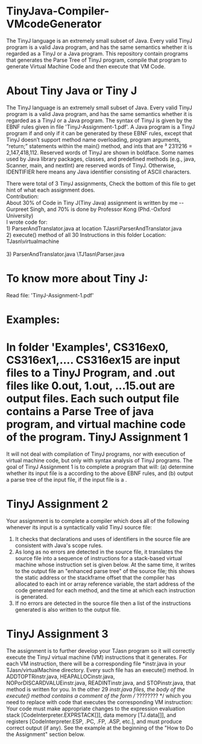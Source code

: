 TinyJava-Compiler-VMcodeGenerator
=================================

The TinyJ language is an extremely small subset of Java. Every valid TinyJ program is a valid Java program,
and has the same semantics whether it is regarded as a TinyJ or a Java program. This repository contain 
programs that generates the Parse Tree of TinyJ program, compile that program to generate Virtual Machine
Code and then execute that VM Code. 

About Tiny Java or Tiny J
=========================
The TinyJ language is an extremely small subset of Java. Every valid TinyJ program is a valid Java 
program, and has the same semantics whether it is regarded as a TinyJ or a Java program. The syntax of 
TinyJ is given by the EBNF rules given in file 'TinyJ-Assignment-1.pdf'. A Java program is a TinyJ program
if and only if it can be generated by these EBNF rules, except that TinyJ doesn’t support method name
overloading, program arguments, “return;” statements within the main() method, and ints that 
are ³ 231!216 = 2,147,418,112. Reserved words of TinyJ are shown in boldface. Some names used by Java 
library packages, classes, and predefined methods (e.g., java, Scanner, main, and nextInt) are reserved 
words of TinyJ. Otherwise, IDENTIFIER here means any Java identifier consisting of ASCII characters.
 
There were total of 3 TinyJ assignments, Check the bottom of this file to get hint of what each assignment does.
<br>Contribution:
<br>About 30% of Code in Tiny J(Tiny Java) assignment is written by me  -- Gurpreet Singh, and 70% is 
done by Professor Kong (Phd.-Oxford University) 
<br>I wrote code for:
<br>1) ParserAndTranslator.java  at location  TJasn\ParserAndTranslator.java 
<br>2) execute() method of all 30 Instructions in this folder Location: TJasn\virtualmachine\
<br>3) ParserAndTranslator.java     \TJ1asn\Parser.java 

To know more about Tiny J:
=========================
Read file: 'TinyJ-Assignment-1.pdf' 

Examples:
=========
In folder 'Examples', CS316ex0, CS316ex1,.... CS316ex15 are input files to a TinyJ Program, and 
.out files like 0.out, 1.out, ...15.out are output files. Each such output file contains a Parse Tree of 
java program, and virtual machine code of the program.
TinyJ Assignment 1
==================
It will not deal with compilation of TinyJ programs, nor with execution of virtual machine code, but only 
with syntax analysis of TinyJ programs. The goal of TinyJ Assignment 1 is to complete a program that will:
(a) determine whether its input file is a <program> according to the above EBNF rules, and
(b) output a parse tree of the input file, if the input file is a <program>.  

TinyJ Assignment 2
==================
 Your assignment is to complete a compiler which does all of the following whenever its input is a syntactically valid TinyJ source file: 
1. It checks that declarations and uses of identifiers in the source file are consistent with Java's scope rules. 
2. As long as no errors are detected in the source file, it translates the source file into a sequence of  instructions for a 
   stack-based virtual machine whose instruction set is given below. At the same time, it writes to the output file 
   an "enhanced parse tree" of the source file; this shows the static address or the stackframe offset that the compiler has 
   allocated to each int or array reference variable, the start address of the code generated for each method, and the time at which each 
   instruction is generated. 
3. If no errors are detected in the source file then a list of the instructions generated is also written to the output file.


TinyJ Assignment 3
==================
The assignment is to further develop your TJasn program so it will correctly execute the TinyJ virtual machine (VM) instructions 
that it generates. For each VM instruction, there will be a corresponding file *instr.java in your TJasn/virtualMachine directory. 
Every such file has an execute() method. In ADDTOPTRinstr.java, HEAPALLOCinstr.java, NOPorDISCARDVALUEinstr.java, READINTinstr.java, and 
STOPinstr.java, that method is written for you. In the other 29 *instr.java files, the body of the execute() method contains a comment of 
the form /* ???????? */ which you need to replace with code that executes the corresponding VM instruction: Your code must make appropriate changes 
to the expression evaluation stack [CodeInterpreter.EXPRSTACK[]], data memory [TJ.data[]], and registers [CodeInterpreter.ESP, .PC, .FP, .ASP, etc.], 
and must produce correct output (if any). See the example at the beginning of the "How to Do the Assignment" section below.  
